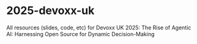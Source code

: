 # 2025-devoxx-uk
All resources (slides, code, etc) for Devoxx UK 2025: The Rise of Agentic AI: Harnessing Open Source for Dynamic Decision-Making
